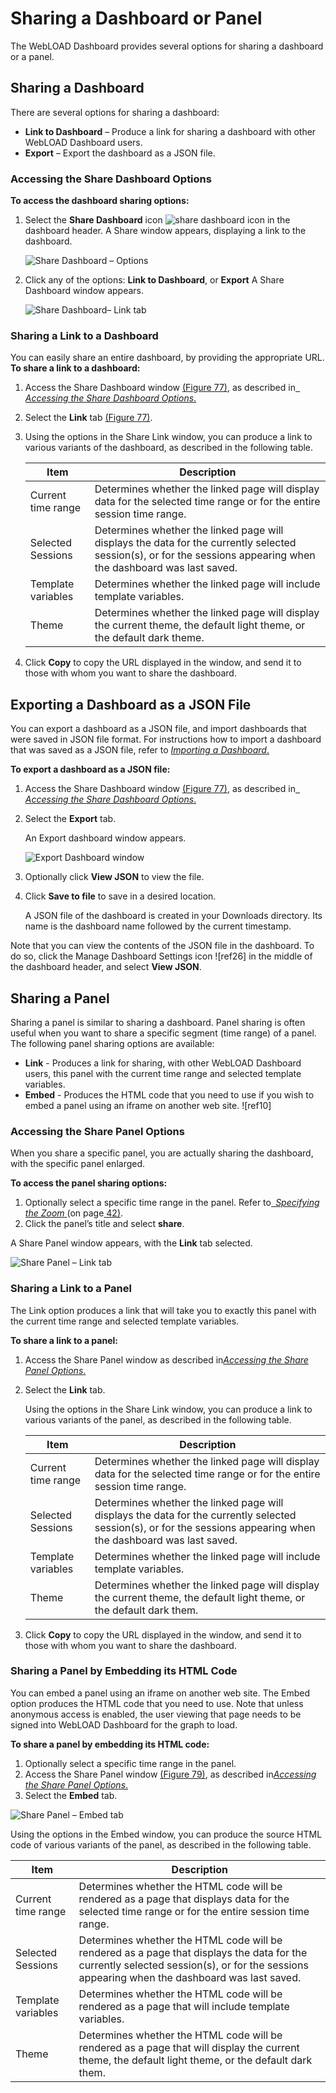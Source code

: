 # Sharing a Dashboard or Panel

The WebLOAD Dashboard provides several options for sharing a dashboard or a panel. 

## Sharing a Dashboard

There are several options for sharing a dashboard: 

- **Link to Dashboard** – Produce a link for sharing a dashboard with other WebLOAD Dashboard users. 
- **Export** – Export the dashboard as a JSON file. 

### Accessing the Share Dashboard Options 

**To access the dashboard sharing options:**

1. Select the **Share Dashboard** icon ![share dashboard icon](../images/share_dash_icon.png) in the dashboard header. A Share window appears, displaying a link to the dashboard. 

   ![Share Dashboard – Options](../images/share_dash_options.png)



2. Click any of the options: **Link to Dashboard**, or **Export** A Share Dashboard window appears. 

   ![Share Dashboard– Link tab](../images/share_dash_link_tab.png)



### Sharing a Link to a Dashboard

You can easily share an entire dashboard, by providing the appropriate URL. **To share a link to a dashboard:** 

1. Access the Share Dashboard window [(Figure 77)](#_page72_x54.00_y286.04), as described in[` `*Accessing the Share Dashboard Options*.](#_page71_x54.00_y360.04) 

1. Select the **Link** tab [(Figure 77)](#_page72_x54.00_y286.04). 

1. Using the options in the Share Link window, you can produce a link to various variants of the dashboard, as described in the following table.

   | **Item**           | **Description**                                              |
   | ------------------ | ------------------------------------------------------------ |
   | Current time range | Determines whether the linked page will display data for the selected  time range or for the entire session time range. |
   | Selected Sessions  | Determines whether the  linked page will displays the data for the currently selected session(s), or  for the sessions appearing when the dashboard was last saved. |
   | Template variables | Determines whether the  linked page will include template variables. |
   | Theme              | Determines whether the linked page will display the current theme,  the default light theme, or the default dark theme. |

   

1. Click **Copy** to copy the URL displayed in the window, and send it to those with whom you want to share the dashboard.  



## Exporting a Dashboard as a JSON File

You can export a dashboard as a JSON file, and import dashboards that were saved in JSON file format. For instructions how to import a dashboard that was saved as a JSON file, refer to [*Importing a Dashboard*.](./managing_dashboards.md#importing-a-dashboard) 

**To export a dashboard as a JSON file:** 

1. Access the Share Dashboard window [(Figure 77)](#_page72_x54.00_y286.04), as described in[` `*Accessing the Share Dashboard Options*.](#_page71_x54.00_y360.04) 

1. Select the **Export** tab.

   An Export dashboard window appears. 

   ![Export Dashboard window](../images/export_dash_window.png)

1. Optionally click **View JSON** to view the file. 

3. Click **Save to file** to save in a desired location. 

   A JSON file of the dashboard is created in your Downloads directory. Its name is the dashboard name followed by the current timestamp. 

Note that you can view the contents of the JSON file in the dashboard. To do so, click the Manage Dashboard Settings icon ![ref26] in the middle of the dashboard header, and select **View JSON**. 

## Sharing a Panel

Sharing a panel is similar to sharing a dashboard. Panel sharing is often useful when you want to share a specific segment (time range) of a panel. The following panel sharing options are available: 

- **Link** - Produces a link for sharing, with other WebLOAD Dashboard users, this panel with the current time range and selected template variables. 
- **Embed** - Produces the HTML code that you need to use if you wish to embed a panel using an iframe on another web site. ![ref10]

### Accessing the Share Panel Options

When you share a specific panel, you are actually sharing the dashboard, with the specific panel enlarged. 

**To access the panel sharing options:** 

1. Optionally select a specific time range in the panel. Refer to[` `*Specifying the Zoom* ](#_page47_x54.00_y311.04)(on page[ 42)](#_page47_x54.00_y311.04). 
1. Click the panel’s title and select **share**. 

A Share Panel window appears, with the **Link** tab selected. 

![Share Panel – Link tab](../images/share_panel_link_tab.png)



### Sharing a Link to a Panel

The Link option produces a link that will take you to exactly this panel with the current time range and selected template variables. 

**To share a link to a panel:** 

1. Access the Share Panel window as described in[*Accessing the Share Panel Options*.](#_page74_x54.00_y78.04) 

1. Select the **Link** tab. 

   Using the options in the Share Link window, you can produce a link to various variants of the panel, as described in the following table. 

   | **Item**           | **Description**                                              |
   | ------------------ | ------------------------------------------------------------ |
   | Current time range | Determines whether the  linked page will display data for the selected time range or for the entire  session time range. |
   | Selected  Sessions | Determines whether the  linked page will displays the data for the currently selected session(s), or  for the sessions appearing when the dashboard was last saved. |
   | Template variables | Determines whether the  linked page will include template variables. |
   | Theme              | Determines whether the  linked page will display the current theme, the default light theme, or the  default dark them. |

1. Click **Copy** to copy the URL displayed in the window, and send it to those with whom you want to share the dashboard. 



### Sharing a Panel by Embedding its HTML Code

You can embed a panel using an iframe on another web site. The Embed option produces the HTML code that you need to use. Note that unless anonymous access is enabled, the user viewing that page needs to be signed into WebLOAD Dashboard for the graph to load. 

**To share a panel by embedding its HTML code:** 

1. Optionally select a specific time range in the panel.
2. Access the Share Panel window [(Figure 79)](#_page74_x54.00_y462.04), as described in[*Accessing the Share Panel Options*.](#_page74_x54.00_y78.04) 
3. Select the **Embed** tab. 

![Share Panel – Embed tab](../images/share_panel_embed.jpeg)



Using the options in the Embed window, you can produce the source HTML code of various variants of the panel, as described in the following table. 

| **Item**           | **Description**                                              |
| ------------------ | ------------------------------------------------------------ |
| Current time range | Determines whether the  HTML code will be rendered as a page that displays data for the selected time  range or for the entire session time range. |
| Selected Sessions  | Determines whether the  HTML code will be rendered as a page that displays the data for the currently  selected session(s), or for the sessions appearing when the dashboard was  last saved. |
| Template variables | Determines whether the  HTML code will be rendered as a page that will include template variables. |
| Theme              | Determines whether the  HTML code will be rendered as a page that will display the current theme, the  default light theme, or the default dark them. |

